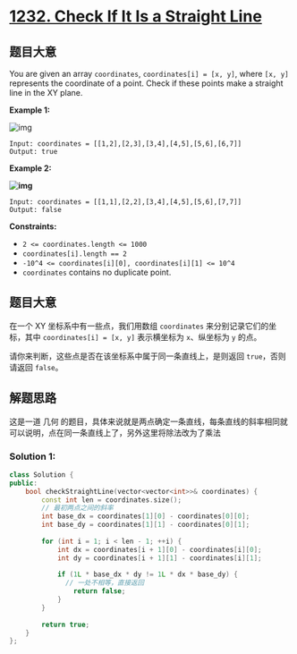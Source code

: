 # [1232. Check If It Is a Straight Line](https://leetcode.com/problems/check-if-it-is-a-straight-line/)

## 题目大意

You are given an array `coordinates`, `coordinates[i] = [x, y]`, where `[x, y]` represents the coordinate of a point. Check if these points make a straight line in the XY plane.

 

 

**Example 1:**

![img](https://assets.leetcode.com/uploads/2019/10/15/untitled-diagram-2.jpg)

```
Input: coordinates = [[1,2],[2,3],[3,4],[4,5],[5,6],[6,7]]
Output: true
```

**Example 2:**

**![img](https://assets.leetcode.com/uploads/2019/10/09/untitled-diagram-1.jpg)**

```
Input: coordinates = [[1,1],[2,2],[3,4],[4,5],[5,6],[7,7]]
Output: false
```

 

**Constraints:**

- `2 <= coordinates.length <= 1000`
- `coordinates[i].length == 2`
- `-10^4 <= coordinates[i][0], coordinates[i][1] <= 10^4`
- `coordinates` contains no duplicate point.

## 题目大意

在一个 XY 坐标系中有一些点，我们用数组 `coordinates` 来分别记录它们的坐标，其中 `coordinates[i] = [x, y]` 表示横坐标为 `x`、纵坐标为 `y` 的点。

请你来判断，这些点是否在该坐标系中属于同一条直线上，是则返回 `true`，否则请返回 `false`。

## 解题思路

这是一道 几何 的题目，具体来说就是两点确定一条直线，每条直线的斜率相同就可以说明，点在同一条直线上了，另外这里将除法改为了乘法

### Solution 1:

```c++
class Solution {
public:
    bool checkStraightLine(vector<vector<int>>& coordinates) {
        const int len = coordinates.size();	
        // 最初两点之间的斜率
        int base_dx = coordinates[1][0] - coordinates[0][0];
        int base_dy = coordinates[1][1] - coordinates[0][1];
        
        for (int i = 1; i < len - 1; ++i) {
            int dx = coordinates[i + 1][0] - coordinates[i][0];
            int dy = coordinates[i + 1][1] - coordinates[i][1];
            
            if (1L * base_dx * dy != 1L * dx * base_dy) {
              // 一处不相等，直接返回
                return false;
            }
        }
        
        return true;
    }
};
```

